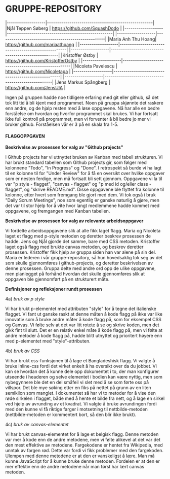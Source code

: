 # GRUPPE-REPOSITORY

|-------------------|----------------------------------------------------|
|Njål Teppen Søberg | https://github.com/SquashDodo  |
|-------------------|----------------------------------------------------|
|-------------------|----------------------------------------------------|
|Maria Anh Thu Hoang| https://github.com/mariaathoang                    |
|-------------------|----------------------------------------------------|
|-------------------|----------------------------------------------------|
|Kristoffer Østby   | https://github.com/KristofferOstby                 |
|-------------------|----------------------------------------------------|
|Nicoleta Pavelescu | https://github.com/Nicoletapa                      |
|-------------------|----------------------------------------------------|
|-------------------|----------------------------------------------------|
|Jens Markus Spångberg | https://github.com/JensUIA                      |



Ingen på gruppen hadde noe tidligere erfaring med git eller github, så
det tok litt tid å bli kjent med programmet. Noen på gruppa skjønnte det
raskere enn andre, og de hjalp resten med å løse oppgavene. Nå har alle 
en bedre forståelse om hvordan og hvorfor programmet skal brukes. Vi har 
fortsatt ikke full kontroll på programmet, men vi forventer å bli bedre
jo mer vi bruker github. Forståelsen vår er 3 på en skala fra 1-5.



<h4>FLAGGOPPGAVEN</h4>

<b>Beskrivelse av prosessen for valg av "Github projects"</b>

I Github projects har vi uttnyttet bruken av Kanban med tabell strukturen. Vi har brukt standard tabellen som Github projects gir, som følger med kolonnene "Todo", "In Progress" og "Done". I retrospekt så burde vi ha lagt til en kolonne til for "Under Review" for å få en oversikt over hvilke oppgaver som er nesten ferdige, men må fortsatt bli sett gjennom. Oppgavene vi la til var "p style - flagget", "canvas - flagget" og "p med id og/eller class - flagget", og "skrive README.md". Disse oppgavene ble flyttet fra kolonne til kolonne, etter hvert som fremgang ble gjort med dem. Vi tok også i bruk "Daily Scrum Meetings", noe som egentlig er ganske naturlig å gjøre, men det var til stor hjelp for å vite hvor langt medlemmene hadde kommet med oppgavene, og fremgangen med Kanban tabellen.


<b>Beskrivelse av prosessen for valg av relevante arbeidsoppgaver</b>

Vi fordelte arbeidsoppgavene slik at alle fikk laget flagg. Maria og Nicoleta laget et flagg med p-style metoden og deretter beskrev prosessen de hadde. Jens og Njål gjorde det samme, bare med CSS metoden. Kristoffer laget også flagg med brukte canvas metoden, og beskrev deretter prosessen. Kristoffer fikk hjelp av gruppa siden han var alene på sin del. Maria er lederen i vår gruppe-repository, så hun hovedsaklig tok seg av det som skulle gjennomføres i github-projects, og deretter beskrivelsen av denne prosessen. Gruppa delte med andre ord opp de ulike oppgavene, men planlegget på forhånd hvordan det skulle gjennomføres slik at oppgaven ble gjennomført på en strukturert måte. 


<b>Definisjoner og refleksjoner rundt prosessen</b>

4a) <i>bruk av p style</i>

Vi har brukt p-elementet med attributen "style" for å tegne det italienske flagget. Vi fant ut ganske raskt at denne måten å kode flagg på ikke var like innovativ som å bruke andre måter å kode flagg på, som for eksempel CSS og Canvas. Vi følte selv at det var litt rotete å se og skrive koden, men det gikk fint til slutt. Det er en relativ enkel måte å kode flagg på, men vi følte at andre metoder å kode flagg på, hadde blitt utnyttet og prioritert høyere enn med p-elementet med "style"-attributen.

4b) <i>bruk av CSS</i>

Vi har brukt css-funksjonen til å lage et Bangladeshisk flagg. Vi valgte å bruke inline-css fordi det virket enkelt å ha oversikt over da du jobbet. Vi kan se hvordan det å kunne dele opp dokumentet i to, der man konfigurer utseende i headeren og selve elementet i bodien kan være nyttig, men som nybegynnere ble det en del småfeil vi slet med å se som førte oss på villspor. Det ble mye søking etter en fiks på nettet på grunn av en liten semikilon som manglet. I dokumentet så har vi to metoder for å vise den røde sirkelen i flagget, både med å hente et bilde fra nett, og å lage en sirkel ved hjelp av avrunding av et kvadrat. Vi valgte å bruke avrundingen fordi med den kunne vi få riktige farger i motsetning til nettbilde-metoden (nettbilde-metoden er kommentert bort, så den blir ikke brukt).

4c) <i>bruk av canvas-elementet</i>

Vi har brukt canvas-elementet for å lage et belgisk flagg. Denne metoden var mer å kode enn de andre metodene, men vi følte alikevel at det var det den mest effektive av metodene. Fargekodene er hentet fra Wikipedia, med unntak av fargen rød. Dette var fordi vi fikk problemer med den fargekoden. Ulempen med denne metodene er at den er vanskeligst å lære. Man må kunne JavaScript for å kunne bruke denne metoden. Fordelen er at den er mer effektiv enn de andre metodene når man først har lært canvas metoden.

